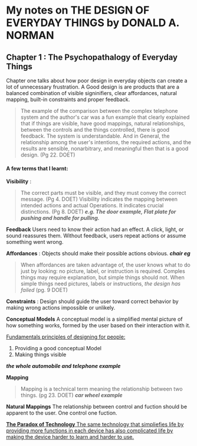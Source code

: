 # My notes on THE DESIGN OF EVERYDAY THINGS by DONALD A. NORMAN

## Chapter 1 : The Psychopathalogy of Everyday Things

Chapter one talks about how poor design in everyday objects can create a lot of unnecessary frustration. A Good design is  are products that are a balanced combination of visible signinifiers, clear affordances, natural mapping, built-in constraints and proper feedback.

> The example of the comparison between the complex telephone system and the author's car was a fun example that clearly explained that if things are visible, have good mappings, natural relationships, between the controls and the things controlled, there is good feedback. The system is understandable. And in General, the relationship among the user's intentions, the required actions, and the results are sensible, nonarbitrary, and meaningful then that is a good design. (Pg 22. DOET)

#### A few terms that I learnt:

**Visibility** : 
> The correct parts must be visible, and they must convey the correct message. (Pg 4. DOET)
> Visibility indicates the mapping between intended actions and actual Operations. It indicates crucial distinctions. (Pg 8. DOET)
***e.g. The door example, Flat plate for pushing and handle for pulling.***

**Feedback**
Users need to know their action had an effect. A click, light, or sound reassures them. Without feedback, users repeat actions or assume something went wrong.
               
**Affordances** : 
Objects should make their possible actions obvious. ***chair eg***
> When affordances are taken advantage of, the user knows what to do just by looking: no picture, label, or instruction is required. Comples things may require explanation, but simple things should not. When simple things need pictures, labels or instructions, _the design has failed_ (pg. 9 DOET)

**Constraints** :
Design should guide the user toward correct behavior by making wrong actions impossible or unlikely.

**Conceptual Models**
A conceptual model is a simplified mental picture of how something works, formed by the user based on their interaction with it.

<ins>Fundamentals principles of designing for people:<ins/>
1. Providing a good conceptual Model
2. Making things visible

***the whole automobile and telephone example***

**Mapping**
> Mapping is a technical term meaning the relationship between two things. (pg 23. DOET)
***car wheel example***

**Natural Mappings**
The relationship between control and fuction should be apparent to the user. One control one fuction.


<ins>**The Paradox of Technology**<ins/>
The same technology that simpliefies life by providing more functions in each device has also complicated life by making the device harder to learn and harder to use.

